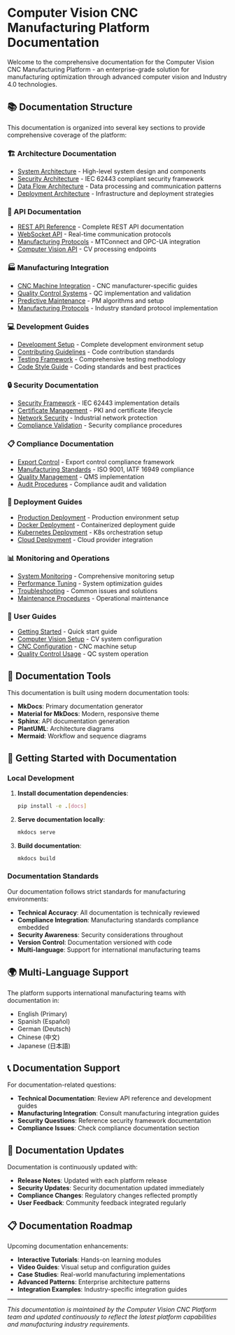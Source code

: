 # Computer Vision CNC Manufacturing Platform Documentation

Welcome to the comprehensive documentation for the Computer Vision CNC Manufacturing Platform - an enterprise-grade solution for manufacturing optimization through advanced computer vision and Industry 4.0 technologies.

## 📚 Documentation Structure

This documentation is organized into several key sections to provide comprehensive coverage of the platform:

### 🏗️ Architecture Documentation
- [System Architecture](architecture/system_architecture.md) - High-level system design and components
- [Security Architecture](architecture/security_architecture.md) - IEC 62443 compliant security framework
- [Data Flow Architecture](architecture/data_flow.md) - Data processing and communication patterns
- [Deployment Architecture](architecture/deployment.md) - Infrastructure and deployment strategies

### 🔧 API Documentation
- [REST API Reference](api/rest_api.md) - Complete REST API documentation
- [WebSocket API](api/websocket_api.md) - Real-time communication protocols
- [Manufacturing Protocols](api/manufacturing_protocols.md) - MTConnect and OPC-UA integration
- [Computer Vision API](api/computer_vision_api.md) - CV processing endpoints

### 🏭 Manufacturing Integration
- [CNC Machine Integration](manufacturing/cnc_integration.md) - CNC manufacturer-specific guides
- [Quality Control Systems](manufacturing/quality_control.md) - QC implementation and validation
- [Predictive Maintenance](manufacturing/predictive_maintenance.md) - PM algorithms and setup
- [Manufacturing Protocols](manufacturing/protocols.md) - Industry standard protocol implementation

### 💻 Development Guides
- [Development Setup](development/setup.md) - Complete development environment setup
- [Contributing Guidelines](development/contributing.md) - Code contribution standards
- [Testing Framework](development/testing.md) - Comprehensive testing methodology
- [Code Style Guide](development/code_style.md) - Coding standards and best practices

### 🔒 Security Documentation
- [Security Framework](security/security_framework.md) - IEC 62443 implementation details
- [Certificate Management](security/certificates.md) - PKI and certificate lifecycle
- [Network Security](security/network_security.md) - Industrial network protection
- [Compliance Validation](security/compliance.md) - Security compliance procedures

### 📋 Compliance Documentation
- [Export Control](compliance/export_control.md) - Export control compliance framework
- [Manufacturing Standards](compliance/manufacturing_standards.md) - ISO 9001, IATF 16949 compliance
- [Quality Management](compliance/quality_management.md) - QMS implementation
- [Audit Procedures](compliance/audit.md) - Compliance audit and validation

### 🚀 Deployment Guides
- [Production Deployment](deployment/production.md) - Production environment setup
- [Docker Deployment](deployment/docker.md) - Containerized deployment guide
- [Kubernetes Deployment](deployment/kubernetes.md) - K8s orchestration setup
- [Cloud Deployment](deployment/cloud.md) - Cloud provider integration

### 📊 Monitoring and Operations
- [System Monitoring](operations/monitoring.md) - Comprehensive monitoring setup
- [Performance Tuning](operations/performance.md) - System optimization guides
- [Troubleshooting](operations/troubleshooting.md) - Common issues and solutions
- [Maintenance Procedures](operations/maintenance.md) - Operational maintenance

### 🎯 User Guides
- [Getting Started](user_guides/getting_started.md) - Quick start guide
- [Computer Vision Setup](user_guides/computer_vision.md) - CV system configuration
- [CNC Configuration](user_guides/cnc_configuration.md) - CNC machine setup
- [Quality Control Usage](user_guides/quality_control.md) - QC system operation

## 🔧 Documentation Tools

This documentation is built using modern documentation tools:

- **MkDocs**: Primary documentation generator
- **Material for MkDocs**: Modern, responsive theme
- **Sphinx**: API documentation generation
- **PlantUML**: Architecture diagrams
- **Mermaid**: Workflow and sequence diagrams

## 📖 Getting Started with Documentation

### Local Development

1. **Install documentation dependencies**:
   ```bash
   pip install -e .[docs]
   ```

2. **Serve documentation locally**:
   ```bash
   mkdocs serve
   ```

3. **Build documentation**:
   ```bash
   mkdocs build
   ```

### Documentation Standards

Our documentation follows strict standards for manufacturing environments:

- **Technical Accuracy**: All documentation is technically reviewed
- **Compliance Integration**: Manufacturing standards compliance embedded
- **Security Awareness**: Security considerations throughout
- **Version Control**: Documentation versioned with code
- **Multi-language**: Support for international manufacturing teams

## 🌍 Multi-Language Support

The platform supports international manufacturing teams with documentation in:

- English (Primary)
- Spanish (Español)
- German (Deutsch)
- Chinese (中文)
- Japanese (日本語)

## 📞 Documentation Support

For documentation-related questions:

- **Technical Documentation**: Review API reference and development guides
- **Manufacturing Integration**: Consult manufacturing integration guides
- **Security Questions**: Reference security framework documentation
- **Compliance Issues**: Check compliance documentation section

## 🔄 Documentation Updates

Documentation is continuously updated with:

- **Release Notes**: Updated with each platform release
- **Security Updates**: Security documentation updated immediately
- **Compliance Changes**: Regulatory changes reflected promptly
- **User Feedback**: Community feedback integrated regularly

## 📋 Documentation Roadmap

Upcoming documentation enhancements:

- **Interactive Tutorials**: Hands-on learning modules
- **Video Guides**: Visual setup and configuration guides
- **Case Studies**: Real-world manufacturing implementations
- **Advanced Patterns**: Enterprise architecture patterns
- **Integration Examples**: Industry-specific integration guides

---

*This documentation is maintained by the Computer Vision CNC Platform team and updated continuously to reflect the latest platform capabilities and manufacturing industry requirements.*
